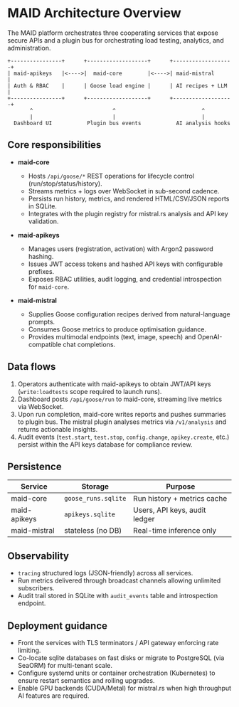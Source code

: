 # MAID Architecture Overview

The MAID platform orchestrates three cooperating services that expose secure APIs and a plugin bus for orchestrating load testing, analytics, and administration.

```
+----------------+      +-------------------+      +-------------------+
| maid-apikeys   |<---->|  maid-core        |<---->| maid-mistral      |
| Auth & RBAC    |      | Goose load engine |      | AI recipes + LLM  |
+----------------+      +-------------------+      +-------------------+
       ^                         ^                           ^
       |                         |                           |
  Dashboard UI           Plugin bus events           AI analysis hooks
```

## Core responsibilities

- **maid-core**
  - Hosts `/api/goose/*` REST operations for lifecycle control (run/stop/status/history).
  - Streams metrics + logs over WebSocket in sub-second cadence.
  - Persists run history, metrics, and rendered HTML/CSV/JSON reports in SQLite.
  - Integrates with the plugin registry for mistral.rs analysis and API key validation.

- **maid-apikeys**
  - Manages users (registration, activation) with Argon2 password hashing.
  - Issues JWT access tokens and hashed API keys with configurable prefixes.
  - Exposes RBAC utilities, audit logging, and credential introspection for `maid-core`.

- **maid-mistral**
  - Supplies Goose configuration recipes derived from natural-language prompts.
  - Consumes Goose metrics to produce optimisation guidance.
  - Provides multimodal endpoints (text, image, speech) and OpenAI-compatible chat completions.

## Data flows

1. Operators authenticate with maid-apikeys to obtain JWT/API keys (`write:loadtests` scope required to launch runs).
2. Dashboard posts `/api/goose/run` to maid-core, streaming live metrics via WebSocket.
3. Upon run completion, maid-core writes reports and pushes summaries to plugin bus. The mistral plugin analyses metrics via `/v1/analysis` and returns actionable insights.
4. Audit events (`test.start`, `test.stop`, `config.change`, `apikey.create`, etc.) persist within the API keys database for compliance review.

## Persistence

| Service      | Storage                       | Purpose                           |
| ------------ | ----------------------------- | --------------------------------- |
| maid-core    | `goose_runs.sqlite`           | Run history + metrics cache       |
| maid-apikeys | `apikeys.sqlite`              | Users, API keys, audit ledger     |
| maid-mistral | stateless (no DB)             | Real-time inference only          |

## Observability

- `tracing` structured logs (JSON-friendly) across all services.
- Run metrics delivered through broadcast channels allowing unlimited subscribers.
- Audit trail stored in SQLite with `audit_events` table and introspection endpoint.

## Deployment guidance

- Front the services with TLS terminators / API gateway enforcing rate limiting.
- Co-locate sqlite databases on fast disks or migrate to PostgreSQL (via SeaORM) for multi-tenant scale.
- Configure systemd units or container orchestration (Kubernetes) to ensure restart semantics and rolling upgrades.
- Enable GPU backends (CUDA/Metal) for mistral.rs when high throughput AI features are required.


